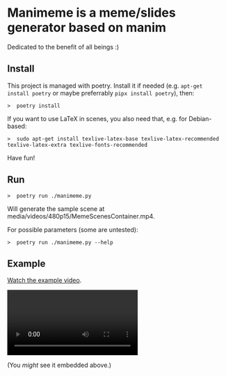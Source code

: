 # Manimeme is a meme/slides generator based on manim

Dedicated to the benefit of all beings :)

## Install

This project is managed with poetry. Install it if needed (e.g. `apt-get install poetry` or maybe preferrably `pipx install poetry`), then:

```
>  poetry install
```

If you want to use LaTeX in scenes, you also need that, e.g. for Debian-based:

```
>  sudo apt-get install texlive-latex-base texlive-latex-recommended texlive-latex-extra texlive-fonts-recommended
```

Have fun!

## Run

```
>  poetry run ./manimeme.py
```

Will generate the sample scene at media/videos/480p15/MemeScenesContainer.mp4.

For possible parameters (some are untested):

```
>  poetry run ./manimeme.py --help
```

## Example

[Watch the example video](https://github.com/flancian/manimeme/blob/main/example.mp4).

<video src="https://github.com/flancian/manimeme/raw/refs/heads/main/example.mp4" controls>
Your browser does not support the video tag.
</video>

(You *might* see it embedded above.)
